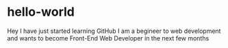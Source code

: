 # hello-world
Hey I have just started learning GitHub
I am a begineer to web development and wants to become Front-End Web Developer in the next few months

